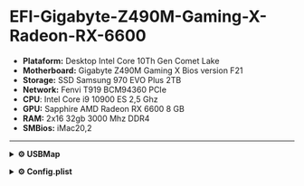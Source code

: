 # EFI-Gigabyte-Z490M-Gaming-X-Radeon-RX-6600

*  **Plataform:** Desktop Intel Core 10Th Gen Comet Lake
*  **Motherboard:** Gigabyte Z490M Gaming X Bios version F21
*  **Storage:** SSD Samsung 970 EVO Plus 2TB
*  **Network:** Fenvi T919 BCM94360 PCIe
*  **CPU**: Intel Core i9 10900 ES 2,5 Ghz
*  **GPU:** Sapphire AMD Radeon RX 6600 8 GB
*  **RAM:** 2x16 32gb 3000 Mhz DDR4
*  **SMBios:** iMac20,2


---


**<details><summary>⚙️ USBMap</summary> <br>**

Lorem ipsum dolor sit amet, consectetur adipiscing elit. Suspendisse quis venenatis justo. Nunc efficitur porttitor efficitur. In hac habitasse platea dictumst. Fusce lorem augue, ornare at nisi eget, finibus imperdiet odio. Aenean orci purus, rutrum non condimentum at, vestibulum et arcu. Maecenas vulputate metus ex, id varius eros egestas vel. Curabitur vel nunc nibh. Nulla tempor mi at enim aliquet pellentesque

<br>

  <details><summary>Screenshot of Hanckintool 3.9.1 with all ports enabled in this setup</summary> 

  <img src="https://user-images.githubusercontent.com/99222756/206858818-cf645e86-7ab7-42b1-9991-87941b01ea11.png" width="100%"/>

  </details>

  <details><summary>IOPorts map of Gigabyte Z490M Gaming X</summary> 

  <img src="https://user-images.githubusercontent.com/99222756/206868553-f577f266-95fb-4549-9bdf-b020a74022b4.png" width="100%"/>

  </details> 
<br>

#### **USB ports Enabled:**

`1,3,4,6,10,11,12,13,17,18,19,20,21,22,23`

<sub>**⚠️ IMPORTANT:** Only 15 ports can be enabled at the same time!</sub>

<br>

| Status | Connector | Port | Code | Description  | 
|:---:|:---:|:---:|:---:|---|
|✅| **USB 2.0 A** | 1 | 0 | *Port number 04*
|☑️| **USB 2.0 C** | 2 | 9 | *Port type C With Internal Switch*
|✅| **USB 2.0 A** | 3 | 0 | *Port number 01*
|✅| **USB 2.0 A** | 4 | 0 | *Port number 02*
|☑️| **USB 2.0 A** | 5 | 0 | *Port number 05*
|✅| **USB 2.0 A** | 6 | 0 | *Port number 06*
|☑️| **USB 2.0 A** | 7 | 0 | *Front Pannel - Blue*
|☑️| **USB 2.0 A** | 8 | 0 | *Unmepped*
|☑️| **USB 2.0 A** | 9 | 0 | *Unmepped*
|✅| **Internal** | 10 | 255 | *Type 3 Bluetooth USB Host Controller*
|✅| **USB 2.0 A** | 11 | 0 | *Front Pannel 01*
|✅| **USB 2.0 A** | 12 | 0 | *Front Pannel 02*
|✅| **Internal** | 13 | 255 | *Type 3 Device* 
|☑️| **USB 2.0 A** | 14 | 0 | *Unmepped*
|☑️| **USB 2.0 A** | 15 | 0 | *Unmepped*
|☑️| **USB 2.0 A** | 16 | 0 | *Unmepped*
|✅| **USB 3.0 A** | 17 | 3 | *Port number 04*
|✅| **USB 3.0 C** | 18 | 9 | *Port type C With Internal Switch*
|✅| **USB 3.0 A** | 19 | 3 | *Port number 01*
|✅| **USB 3.0 A** | 20 | 3 | *Port number 02*
|✅| **USB 3.0 A** | 21 | 3 | *Port number 05*
|✅| **USB 3.0 A** | 22 | 3 | *Port number 06*
|✅| **USB 3.0 A** | 23 | 3 | *Front Pannel - Blue*
|☑️| **USB 3.0 A** | 24 | 3 | *Unmepped*
|☑️| **USB 3.0 A** | 25 | 3 | *Unmepped*
|☑️| **USB 3.0 A** | 26 | 3 | *Unmepped*

#### **Status Info:**

✅ `Enabled Port` ☑ `Disabled Port`

</details> 

**<details><summary>⚙️ Config.plist</summary>** 
<br>

- `ShowPicker:` Habilita ou Desabilita o menu do OpenCore (ESC para abrir menu)
- `HideAuxiliary:` Esconder ferramentas extras do menu (Atalho Barra de espaço)
- `PollAppleHotKeys:` Habilita teclas de atalho macOS (Command+V: Verbose)

</details> 

